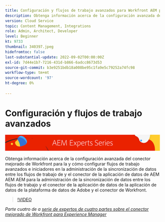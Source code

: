 ```yaml
---
title: Configuración y flujos de trabajo avanzados para Workfront AEM para el conector mejorado de la
description: Obtenga información acerca de la configuración avanzada del conector mejorado de Workfront para la y cómo configurar flujos de trabajo avanzados e iniciadores en la administración de la sincronización de datos entre los flujos de trabajo de y el conector de la aplicación de datos de AEM AEM AEM para la administración de la sincronización de datos entre los flujos de trabajo y el conector de la aplicación de datos de la aplicación de datos de la plataforma de datos de Adobe y el conector de Workfront.
version: Cloud Service
topic: Content Management, Integrations
role: Admin, Architect, Developer
level: Beginner
kt: 9733
thumbnail: 340397.jpeg
hidefromtoc: false
last-substantial-update: 2022-09-02T00:00:00Z
exl-id: 7d44e1b7-7216-431d-b866-6adcc8673d53
source-git-commit: b3e9251bdb18a008be95c1fa9e5c79252a74fc98
workflow-type: tm+mt
source-wordcount: '97'
ht-degree: 0%

---
```


# Configuración y flujos de trabajo avanzados

![AEM Serie de expertos de](./assets/banner.png)

Obtenga información acerca de la configuración avanzada del conector mejorado de Workfront para la y cómo configurar flujos de trabajo avanzados e iniciadores en la administración de la sincronización de datos entre los flujos de trabajo de y el conector de la aplicación de datos de AEM AEM AEM para la administración de la sincronización de datos entre los flujos de trabajo y el conector de la aplicación de datos de la aplicación de datos de la plataforma de datos de Adobe y el conector de Workfront.

>[!VIDEO](https://video.tv.adobe.com/v/340397?quality=12&learn=on)

_Parte cuatro de a [serie de expertos de cuatro partes sobre el conector mejorado de Workfront para Experience Manager](./overview.md)_
